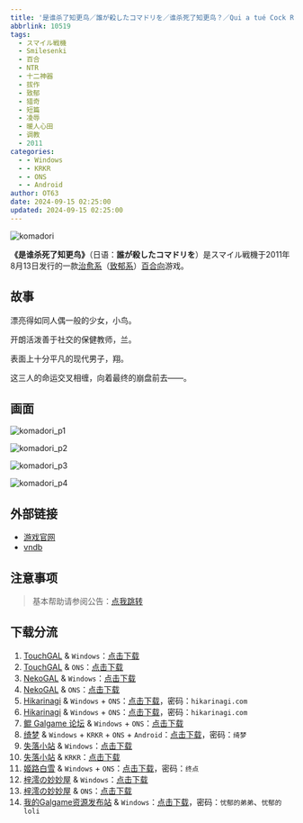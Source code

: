 ```yaml
---
title: '是谁杀了知更鸟／誰が殺したコマドリを／谁杀死了知更鸟？／Qui a tué Cock Robin, Who killed the robin?'
abbrlink: 10519
tags:
  - スマイル戦機
  - Smilesenki
  - 百合
  - NTR
  - 十二神器
  - 拔作
  - 致郁
  - 猎奇
  - 短篇
  - 凌辱
  - 暖人心田
  - 调教
  - 2011
categories:
  - - Windows
  - - KRKR
  - - ONS
  - - Android
author: OT63
date: 2024-09-15 02:25:00
updated: 2024-09-15 02:25:00
---
```


![komadori](https://unpkg.com/galgame/img/komadori.webp)

**《是谁杀死了知更鸟》**（日语：**誰が殺したコマドリを**）是スマイル戦機于2011年8月13日发行的一款[治愈系](https://zh.moegirl.org.cn/治愈系)（[致郁系](https://zh.moegirl.org.cn/致郁系)）[百合向](https://zh.moegirl.org.cn/百合向)游戏。

<!-- more -->

## 故事

漂亮得如同人偶一般的少女，小鸟。

开朗活泼善于社交的保健教师，兰。

表面上十分平凡的现代男子，翔。

这三人的命运交叉相缠，向着最终的崩盘前去——。

## 画面

![komadori_p1](https://unpkg.com/galgame/img/komadori_p1.webp)

![komadori_p2](https://unpkg.com/galgame/img/komadori_p2.webp)

![komadori_p3](https://unpkg.com/galgame/img/komadori_p3.webp)

![komadori_p4](https://unpkg.com/galgame/img/komadori_p4.webp)

## 外部链接

- [游戏官网](https://smilesenki.com/komadori/index.html)
- [vndb](https://vndb.org/v8436)

## 注意事项

> 基本帮助请参阅公告：[点我跳转](/p/announcement/)

## 下载分流

1. [TouchGAL](https://touchgal.net/) & `Windows`：[点击下载](https://pan.touchgal.net/s/8AXfg)
2. [TouchGAL](https://touchgal.net/) & `ONS`：[点击下载](https://pan.touchgal.net/s/VnGUd)
3. [NekoGAL](https://www.shinnku.com/) & `Windows`：[点击下载](https://pan.nekogal.top/s/rDgH0)
4. [NekoGAL](https://www.shinnku.com/) & `ONS`：[点击下载](https://pan.nekogal.top/s/KmKHL)
5. [Hikarinagi](https://www.hikarinagi.com/) & `Windows` + `ONS`：[点击下载](https://pan.himoe.uk/s/X88Cy)，密码：`hikarinagi.com`
6. [Hikarinagi](https://www.hikarinagi.com/) & `Windows` + `ONS`：[点击下载](https://pan.himoe.uk/s/W9vug)，密码：`hikarinagi.com`
7. [鲲 Galgame 论坛](https://kungal.com/) & `Windows` + `ONS`：[点击下载](https://www.kungal.com/zh-cn/galgame/109)
8. [绮梦](https://acgs.one/) & `Windows` + `KRKR` + `ONS` + `Android`：[点击下载](https://acgs.one/game/21.html)，密码：`绮梦`
9. [失落小站](https://www.shinnku.com/) & `Windows`：[点击下载](https://www.shinnku.com/api/download/0/win/%E6%98%AF%E8%B0%81%E6%9D%80%E6%AD%BB%E4%BA%86%E7%9F%A5%E6%9B%B4%E9%B8%9F.7z)
10. [失落小站](https://www.shinnku.com/) & `KRKR`：[点击下载](https://www.shinnku.com/api/download/0/krkr/%E6%98%AF%E8%B0%81%E6%9D%80%E4%BA%86%E7%9F%A5%E6%9B%B4%E9%B8%9F.7z)
11. [姬路白雪](https://jlbx.xyz/) & `Windows` + `ONS`：[点击下载](https://pan.jlbx.xyz/?s=%E7%9F%A5%E6%9B%B4%E9%B8%9F)，密码：`终点`
12. [梓澪の妙妙屋](https://zi0.cc/) & `Windows`：[点击下载](https://zi0.cc/d/%60%E3%80%90%E5%90%88%E9%9B%86%E7%B3%BB%E5%88%97%E3%80%91/%E3%80%90PC%2B%E9%83%A8%E5%88%86KR%20ONS%E3%80%9112%E7%A5%9E%E9%AD%94%E5%99%A8/12%E7%A5%9E%E5%99%A8/%E6%98%AF%E8%B0%81%E6%9D%80%E4%BA%86%E7%9F%A5%E6%9B%B4%E9%B8%9F.zip?sign=Ag93ZGN6KTG8JJWCD3mfJUqpbdputqDQZqraEOQEdPg=:0)
13. [梓澪の妙妙屋](https://zi0.cc/) & `ONS`：[点击下载](https://zi0.cc/d/%60%E3%80%90%E5%BD%92%20%E6%A1%A3%E3%80%91/%E3%80%90ONS%E5%90%88%E9%9B%86%E3%80%91/%5BSMILE%5D%E6%98%AF%E8%B0%81%E6%9D%80%E4%BA%86%E7%9F%A5%E6%9B%B4%E9%B8%9F.7z?sign=JQrDMiGehtabz6bLxvNABIuvM4O7fILp3gAyL2JqTOU=:0)
14. [我的Galgame资源发布站](https://www.ttloli.com/) & `Windows`：[点击下载](https://www.ttloli.com/shishuishalezhigengniaoshuishasilezhigengniao.html)，密码：`忧郁的弟弟`、`忧郁的loli`
